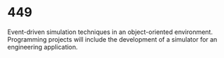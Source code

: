 # 449
 Event-driven simulation techniques in an object-oriented environment. Programming projects will include the development of a simulator for an engineering application.
